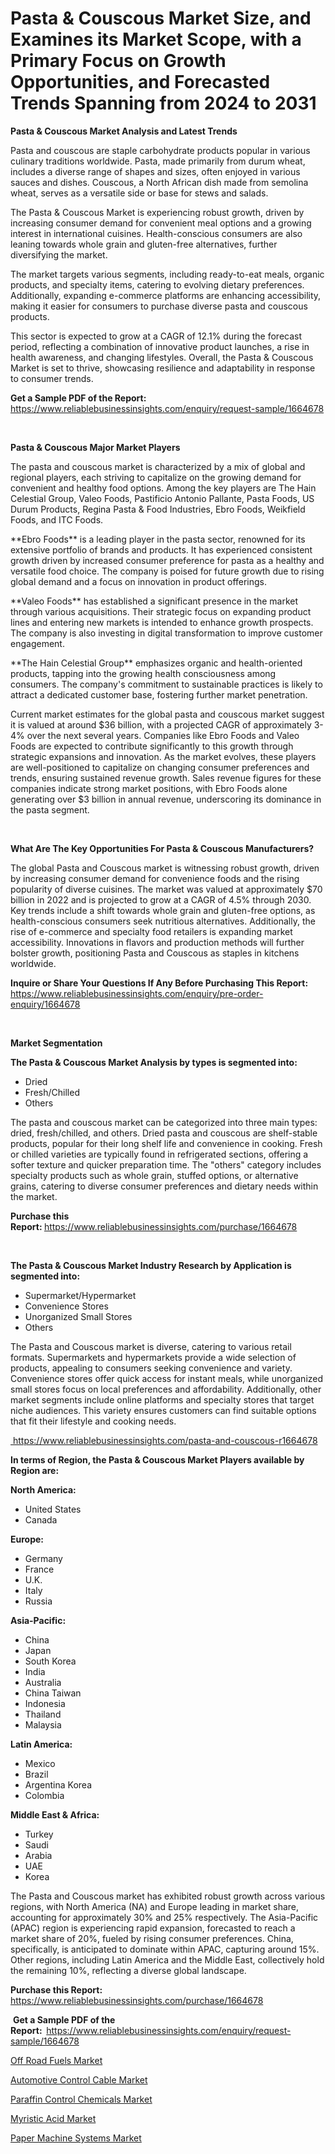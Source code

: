 <p><h1>Pasta & Couscous Market Size, and Examines its Market Scope, with a Primary Focus on Growth Opportunities, and Forecasted Trends Spanning from 2024 to 2031</h1></p><p><strong>Pasta & Couscous Market Analysis and Latest Trends</strong></p>
<p><p>Pasta and couscous are staple carbohydrate products popular in various culinary traditions worldwide. Pasta, made primarily from durum wheat, includes a diverse range of shapes and sizes, often enjoyed in various sauces and dishes. Couscous, a North African dish made from semolina wheat, serves as a versatile side or base for stews and salads. </p><p>The Pasta & Couscous Market is experiencing robust growth, driven by increasing consumer demand for convenient meal options and a growing interest in international cuisines. Health-conscious consumers are also leaning towards whole grain and gluten-free alternatives, further diversifying the market. </p><p>The market targets various segments, including ready-to-eat meals, organic products, and specialty items, catering to evolving dietary preferences. Additionally, expanding e-commerce platforms are enhancing accessibility, making it easier for consumers to purchase diverse pasta and couscous products.</p><p>This sector is expected to grow at a CAGR of 12.1% during the forecast period, reflecting a combination of innovative product launches, a rise in health awareness, and changing lifestyles. Overall, the Pasta & Couscous Market is set to thrive, showcasing resilience and adaptability in response to consumer trends.</p></p>
<p><strong>Get a Sample PDF of the Report:&nbsp;</strong> <a href="https://www.reliablebusinessinsights.com/enquiry/request-sample/1664678?utm_campaign=84&utm_medium=2&utm_source=Github&utm_content=ia&utm_term=09122024&utm_id=pasta-couscous">https://www.reliablebusinessinsights.com/enquiry/request-sample/1664678</a></p>
<p>&nbsp;</p>
<p><strong>Pasta & Couscous Major Market Players</strong></p>
<p><p>The pasta and couscous market is characterized by a mix of global and regional players, each striving to capitalize on the growing demand for convenient and healthy food options. Among the key players are The Hain Celestial Group, Valeo Foods, Pastificio Antonio Pallante, Pasta Foods, US Durum Products, Regina Pasta & Food Industries, Ebro Foods, Weikfield Foods, and ITC Foods.</p><p>**Ebro Foods** is a leading player in the pasta sector, renowned for its extensive portfolio of brands and products. It has experienced consistent growth driven by increased consumer preference for pasta as a healthy and versatile food choice. The company is poised for future growth due to rising global demand and a focus on innovation in product offerings.</p><p>**Valeo Foods** has established a significant presence in the market through various acquisitions. Their strategic focus on expanding product lines and entering new markets is intended to enhance growth prospects. The company is also investing in digital transformation to improve customer engagement.</p><p>**The Hain Celestial Group** emphasizes organic and health-oriented products, tapping into the growing health consciousness among consumers. The company's commitment to sustainable practices is likely to attract a dedicated customer base, fostering further market penetration.</p><p>Current market estimates for the global pasta and couscous market suggest it is valued at around $36 billion, with a projected CAGR of approximately 3-4% over the next several years. Companies like Ebro Foods and Valeo Foods are expected to contribute significantly to this growth through strategic expansions and innovation. As the market evolves, these players are well-positioned to capitalize on changing consumer preferences and trends, ensuring sustained revenue growth. Sales revenue figures for these companies indicate strong market positions, with Ebro Foods alone generating over $3 billion in annual revenue, underscoring its dominance in the pasta segment.</p></p>
<p>&nbsp;</p>
<p><strong>What Are The Key Opportunities For Pasta & Couscous Manufacturers?</strong></p>
<p><p>The global Pasta and Couscous market is witnessing robust growth, driven by increasing consumer demand for convenience foods and the rising popularity of diverse cuisines. The market was valued at approximately $70 billion in 2022 and is projected to grow at a CAGR of 4.5% through 2030. Key trends include a shift towards whole grain and gluten-free options, as health-conscious consumers seek nutritious alternatives. Additionally, the rise of e-commerce and specialty food retailers is expanding market accessibility. Innovations in flavors and production methods will further bolster growth, positioning Pasta and Couscous as staples in kitchens worldwide.</p></p>
<p><strong>Inquire or Share Your Questions If Any Before Purchasing This Report:</strong> <a href="https://www.reliablebusinessinsights.com/enquiry/pre-order-enquiry/1664678?utm_campaign=84&utm_medium=2&utm_source=Github&utm_content=ia&utm_term=09122024&utm_id=pasta-couscous">https://www.reliablebusinessinsights.com/enquiry/pre-order-enquiry/1664678</a></p>
<p>&nbsp;</p>
<p><strong>Market Segmentation</strong></p>
<p><strong>The Pasta & Couscous Market Analysis by types is segmented into:</strong></p>
<p><ul><li>Dried</li><li>Fresh/Chilled</li><li>Others</li></ul></p>
<p><p>The pasta and couscous market can be categorized into three main types: dried, fresh/chilled, and others. Dried pasta and couscous are shelf-stable products, popular for their long shelf life and convenience in cooking. Fresh or chilled varieties are typically found in refrigerated sections, offering a softer texture and quicker preparation time. The "others" category includes specialty products such as whole grain, stuffed options, or alternative grains, catering to diverse consumer preferences and dietary needs within the market.</p></p>
<p><strong>Purchase this Report:&nbsp;</strong><a href="https://www.reliablebusinessinsights.com/purchase/1664678?utm_campaign=84&utm_medium=2&utm_source=Github&utm_content=ia&utm_term=09122024&utm_id=pasta-couscous">https://www.reliablebusinessinsights.com/purchase/1664678</a></p>
<p>&nbsp;</p>
<p><strong>The Pasta & Couscous Market Industry Research by Application is segmented into:</strong></p>
<p><ul><li>Supermarket/Hypermarket</li><li>Convenience Stores</li><li>Unorganized Small Stores</li><li>Others</li></ul></p>
<p><p>The Pasta and Couscous market is diverse, catering to various retail formats. Supermarkets and hypermarkets provide a wide selection of products, appealing to consumers seeking convenience and variety. Convenience stores offer quick access for instant meals, while unorganized small stores focus on local preferences and affordability. Additionally, other market segments include online platforms and specialty stores that target niche audiences. This variety ensures customers can find suitable options that fit their lifestyle and cooking needs.</p></p>
<p><a href="https://www.reliablebusinessinsights.com/pasta-and-couscous-r1664678?utm_campaign=84&utm_medium=2&utm_source=Github&utm_content=ia&utm_term=09122024&utm_id=pasta-couscous">&nbsp;https://www.reliablebusinessinsights.com/pasta-and-couscous-r1664678</a></p>
<p><strong>In terms of Region, the Pasta & Couscous Market Players available by Region are:</strong></p>
<p>
    <p> <strong> North America: </strong>
        <ul>
            <li>United States</li>
            <li>Canada</li>
        </ul>
        </p> 
    <p> <strong> Europe: </strong>
        <ul>
            <li>Germany</li>
            <li>France</li>
            <li>U.K.</li>
            <li>Italy</li>
            <li>Russia</li>
        </ul>
        </p> 
    <p> <strong> Asia-Pacific: </strong>
        <ul>
            <li>China</li>
            <li>Japan</li>
            <li>South Korea</li>
            <li>India</li>
            <li>Australia</li>
            <li>China Taiwan</li>
            <li>Indonesia</li>
            <li>Thailand</li>
            <li>Malaysia</li>
        </ul>
        </p> 
    <p> <strong> Latin America: </strong>
        <ul>
            <li>Mexico</li>
            <li>Brazil</li>
            <li>Argentina Korea</li>
            <li>Colombia</li>
        </ul>
        </p> 
    <p> <strong> Middle East & Africa: </strong>
        <ul>
            <li>Turkey</li>
            <li>Saudi</li>
            <li>Arabia</li>
            <li>UAE</li>
            <li>Korea</li>
        </ul>
    </p>
    </p>
<p><p>The Pasta and Couscous market has exhibited robust growth across various regions, with North America (NA) and Europe leading in market share, accounting for approximately 30% and 25% respectively. The Asia-Pacific (APAC) region is experiencing rapid expansion, forecasted to reach a market share of 20%, fueled by rising consumer preferences. China, specifically, is anticipated to dominate within APAC, capturing around 15%. Other regions, including Latin America and the Middle East, collectively hold the remaining 10%, reflecting a diverse global landscape.</p></p>
<p><strong>Purchase this Report: </strong><a href="https://www.reliablebusinessinsights.com/purchase/1664678?utm_campaign=84&utm_medium=2&utm_source=Github&utm_content=ia&utm_term=09122024&utm_id=pasta-couscous">https://www.reliablebusinessinsights.com/purchase/1664678</a></p>
<p>&nbsp;<strong>Get a Sample PDF of the Report:&nbsp;&nbsp;</strong><a href="https://www.reliablebusinessinsights.com/enquiry/request-sample/1664678?utm_campaign=84&utm_medium=2&utm_source=Github&utm_content=ia&utm_term=09122024&utm_id=pasta-couscous">https://www.reliablebusinessinsights.com/enquiry/request-sample/1664678</a></p>
<p><strong></strong></p>
<p><p><a href="https://www.linkedin.com/pulse/market-insights-revenue-forecast-off-road-fuels-76-cagr-from-r0ike?utm_campaign=84&utm_medium=2&utm_source=Github&utm_content=ia&utm_term=09122024&utm_id=pasta-couscous">Off Road Fuels Market</a></p><p><a href="https://www.linkedin.com/pulse/comprehensive-analysis-automotive-control-cable-market-hvihe?utm_campaign=84&utm_medium=2&utm_source=Github&utm_content=ia&utm_term=09122024&utm_id=pasta-couscous">Automotive Control Cable Market</a></p><p><a href="https://github.com/dierdrecrichton210/Market-Research-Report-List-1/blob/main/paraffin-control-chemicals-market.md?utm_campaign=84&utm_medium=2&utm_source=Github&utm_content=ia&utm_term=09122024&utm_id=pasta-couscous">Paraffin Control Chemicals Market</a></p><p><a href="https://www.linkedin.com/pulse/pioneering-growth-analyzing-global-myristic-acid-market-dynamics-jwkrf?utm_campaign=84&utm_medium=2&utm_source=Github&utm_content=ia&utm_term=09122024&utm_id=pasta-couscous">Myristic Acid Market</a></p><p><a href="https://github.com/jontyhinseyxe/Market-Research-Report-List-1/blob/main/paper-machine-systems-market.md?utm_campaign=84&utm_medium=2&utm_source=Github&utm_content=ia&utm_term=09122024&utm_id=pasta-couscous">Paper Machine Systems Market</a></p></p>